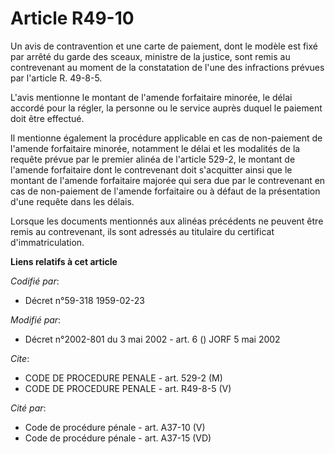 # Article R49-10

Un avis de contravention et une carte de paiement, dont le modèle est fixé par arrêté du garde des sceaux, ministre de la
justice, sont remis au contrevenant au moment de la constatation de l'une des infractions prévues par l'article R. 49-8-5.

L'avis mentionne le montant de l'amende forfaitaire minorée, le délai accordé pour la régler, la personne ou le service
auprès duquel le paiement doit être effectué.

Il mentionne également la procédure applicable en cas de non-paiement de l'amende forfaitaire minorée, notamment le délai et
les modalités de la requête prévue par le premier alinéa de l'article 529-2, le montant de l'amende forfaitaire dont le
contrevenant doit s'acquitter ainsi que le montant de l'amende forfaitaire majorée qui sera due par le contrevenant en cas de
non-paiement de l'amende forfaitaire ou à défaut de la présentation d'une requête dans les délais.

Lorsque les documents mentionnés aux alinéas précédents ne peuvent être remis au contrevenant, ils sont adressés au titulaire
du certificat d'immatriculation.

**Liens relatifs à cet article**

_Codifié par_:

  - Décret n°59-318 1959-02-23

_Modifié par_:

  - Décret n°2002-801 du 3 mai 2002 - art. 6 () JORF 5 mai 2002

_Cite_:

  - CODE DE PROCEDURE PENALE - art. 529-2 (M)
  - CODE DE PROCEDURE PENALE - art. R49-8-5 (V)

_Cité par_:

  - Code de procédure pénale - art. A37-10 (V)
  - Code de procédure pénale - art. A37-15 (VD)
